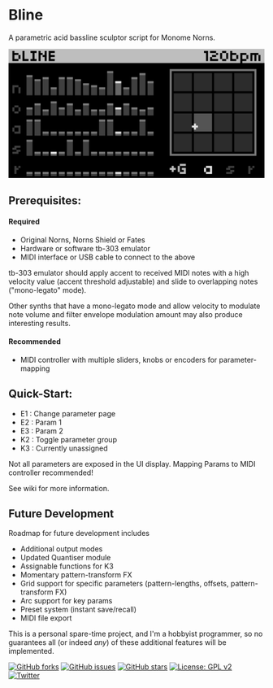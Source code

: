 # Bline

A parametric acid bassline sculptor script for Monome Norns.

![bline main screen](https://github.com/toneburst/bline/blob/main/screenshots/bLINE_screen-01.png)

## Prerequisites:

#### Required

- Original Norns, Norns Shield or Fates
- Hardware or software tb-303 emulator
- MIDI interface or USB cable to connect to the above

tb-303 emulator should apply accent to received MIDI notes with a high velocity value (accent threshold adjustable) and slide to overlapping notes ("mono-legato" mode).

Other synths that have a mono-legato mode and allow velocity to modulate note volume and filter envelope modulation amount may also produce interesting results. 

#### Recommended

- MIDI controller with multiple sliders, knobs or encoders for parameter-mapping

## Quick-Start:

- E1 : Change parameter page
- E2 : Param 1
- E3 : Param 2
- K2 : Toggle parameter group
- K3 : Currently unassigned

Not all parameters are exposed in the UI display. Mapping Params to MIDI controller recommended!

See wiki for more information.

## Future Development

Roadmap for future development includes

- Additional output modes
- Updated Quantiser module
- Assignable functions for K3
- Momentary pattern-transform FX 
- Grid support for specific parameters (pattern-lengths, offsets, pattern-transform FX)
- Arc support for key params
- Preset system (instant save/recall)
- MIDI file export

This is a personal spare-time project, and I'm a hobbyist programmer, so no guarantees all (or indeed *any*) of these additional features will be implemented.

[![GitHub forks](https://img.shields.io/github/forks/toneburst/bline)](https://github.com/toneburst/bline/network)
[![GitHub issues](https://img.shields.io/github/issues/toneburst/bline)](https://github.com/toneburst/bline/issues)
[![GitHub stars](https://img.shields.io/github/stars/toneburst/bline)](https://github.com/toneburst/bline/stargazers)
[![License: GPL v2](https://img.shields.io/badge/License-GPL_v2-blue.svg)](https://www.gnu.org/licenses/old-licenses/gpl-2.0.en.html)
[![Twitter](https://img.shields.io/twitter/url?style=social&url=https%3A%2F%2Fgithub.com%2Ftoneburst%2Fbline)](https://twitter.com/intent/tweet?text=Wow:&url=https%3A%2F%2Fgithub.com%2Ftoneburst%2Fbline)


